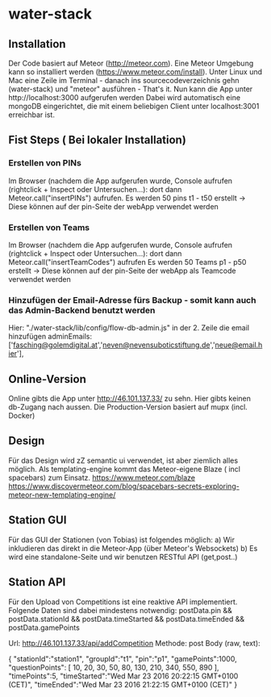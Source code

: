 # water-stack

## Installation
Der Code basiert auf Meteor (http://meteor.com). Eine Meteor Umgebung kann so installiert werden (https://www.meteor.com/install). Unter Linux und Mac eine Zeile im Terminal - danach ins sourcecodeverzeichnis gehn (water-stack) und "meteor" ausführen - That's it. Nun kann die App unter http://localhost:3000 aufgerufen werden
Dabei wird automatisch eine mongoDB eingerichtet, die mit einem beliebigen Client unter localhost:3001 erreichbar ist.

## Fist Steps ( Bei lokaler Installation)
### Erstellen von PINs
Im Browser (nachdem die App aufgerufen wurde, Console aufrufen (rightclick + Inspect oder Untersuchen...): dort dann Meteor.call("insertPINs") aufrufen.
Es werden 50 pins t1 - t50 erstellt -> Diese können auf der pin-Seite der webApp verwendet werden

### Erstellen von Teams
Im Browser (nachdem die App aufgerufen wurde, Console aufrufen (rightclick + Inspect oder Untersuchen...): dort dann Meteor.call("insertTeamCodes") aufrufen
Es werden 50 Teams p1 - p50 erstellt -> Diese können auf der pin-Seite der webApp als Teamcode verwendet werden

### Hinzufügen der Email-Adresse fürs Backup - somit kann auch das Admin-Backend benutzt werden
Hier: "./water-stack/lib/config/flow-db-admin.js" in der 2. Zeile die email hinzufügen
adminEmails: ['fasching@golemdigital.at','neven@nevensuboticstiftung.de','neue@email.hier'],

## Online-Version
Online gibts die App unter http://46.101.137.33/ zu sehn. Hier gibts keinen db-Zugang nach aussen. Die Production-Version basiert auf mupx (incl. Docker)

## Design
Für das Design wird zZ semantic ui verwendet, ist aber ziemlich alles möglich. Als templating-engine kommt das Meteor-eigene Blaze ( incl spacebars) zum Einsatz. 
https://www.meteor.com/blaze
https://www.discovermeteor.com/blog/spacebars-secrets-exploring-meteor-new-templating-engine/

## Station GUI
Für das GUI der Stationen (von Tobias) ist folgendes möglich:
a) Wir inkludieren das direkt in die Meteor-App (über Meteor's Websockets)
b) Es wird eine standalone-Seite und wir benutzen RESTful API (get,post..) 

## Station API
Für den Upload von Competitions ist eine reaktive API implementiert.
Folgende Daten sind dabei mindestens notwendig:
    postData.pin && postData.stationId && postData.timeStarted && postData.timeEnded && postData.gamePoints

Url: http://46.101.137.33/api/addCompetition
Methode: post
Body (raw, text):


{
    "stationId":"station1",
    "groupId":"t1",
    "pin":"p1",
    "gamePoints":1000,
    "questionPoints": [
        10,
        20,
        30,
        50,
        80,
        130,
        210,
        340,
        550,
        890
    ],
    "timePoints":5,
    "timeStarted":"Wed Mar 23 2016 20:22:15 GMT+0100 (CET)",
    "timeEnded":"Wed Mar 23 2016 21:22:15 GMT+0100 (CET)"
}